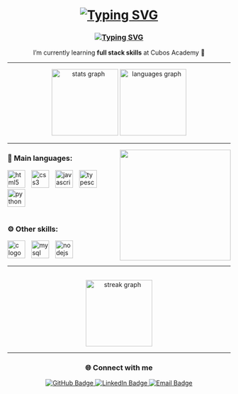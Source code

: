 <h1 align="center">
  <a href="https://git.io/typing-svg">
    <img src="https://readme-typing-svg.demolab.com?font=JetBrains+Mono&size=25&pause=1000&color=F711E2&background=FFFFFF00&center=true&vCenter=true&width=435&lines=igorRamonDev" alt="Typing SVG" />
  </a>
</h1>

<h3 align="center">
  <a href="https://git.io/typing-svg">
    <img src="https://readme-typing-svg.demolab.com?font=JetBrains+Mono&size=25&pause=1000&color=F711E2&background=FFFFFF00&center=true&vCenter=true&width=435&lines=Back-+End+Developer" alt="Typing SVG" />
  </a>
</h3>

<p align="center">I’m currently learning <strong>full stack skills</strong> at Cubos Academy 🚀</p>

---

<div align="center">
  <img src="https://github-readme-stats.vercel.app/api?username=igorramondev&hide_title=false&hide_rank=false&show_icons=true&include_all_commits=true&count_private=true&disable_animations=false&theme=monokai&locale=en&hide_border=false" height="150" alt="stats graph"/>
  <img src="https://github-readme-stats.vercel.app/api/top-langs?username=igorramondev&locale=en&hide_title=false&layout=compact&card_width=320&langs_count=5&theme=monokai&hide_border=false" height="150" alt="languages graph"/>
</div>

---

<img align="right" height="250" src="https://i.giphy.com/media/v1.Y2lkPTc5MGI3NjExZG1sMm1kNHVvcWV1MDB0dnlnMXdjYjR4ZDZxZ2lzanlkZTh1Mnp5cCZlcD12MV9pbnRlcm5hbF9naWZfYnlfaWQmY3Q9Zw/JqmupuTVZYaQX5s094/giphy.gif"/>

<h3>🧠 Main languages:</h3>

<div align="left">
  <img src="https://cdn.jsdelivr.net/gh/devicons/devicon/icons/html5/html5-original.svg" height="40" alt="html5 logo" style="display:inline-block;margin-right:10px;"/>
  <img src="https://cdn.jsdelivr.net/gh/devicons/devicon/icons/css3/css3-original.svg" height="40" alt="css3 logo" style="display:inline-block;margin-right:10px;"/>
  <img src="https://cdn.jsdelivr.net/gh/devicons/devicon/icons/javascript/javascript-original.svg" height="40" alt="javascript logo" style="display:inline-block;margin-right:10px;"/>
  <img src="https://cdn.jsdelivr.net/gh/devicons/devicon/icons/typescript/typescript-original.svg" height="40" alt="typescript logo" style="display:inline-block;margin-right:10px;"/>
  <img src="https://cdn.jsdelivr.net/gh/devicons/devicon/icons/python/python-original.svg" height="40" alt="python logo" style="display:inline-block;margin-right:10px;"/>
</div>

<br>

<h3>⚙️ Other skills:</h3>

<div align="left">
  <img src="https://cdn.jsdelivr.net/gh/devicons/devicon/icons/c/c-original.svg" height="40" alt="c logo" style="display:inline-block;margin-right:10px;"/>
  <img src="https://cdn.jsdelivr.net/gh/devicons/devicon/icons/mysql/mysql-original.svg" height="40" alt="mysql logo" style="display:inline-block;margin-right:10px;"/>
  <img src="https://cdn.jsdelivr.net/gh/devicons/devicon/icons/nodejs/nodejs-original.svg" height="40" alt="nodejs logo" style="display:inline-block;margin-right:10px;"/>
</div>

---

<br clear="both">

<div align="center">
  <img src="https://github-readme-streak-stats.herokuapp.com/?user=igorramondev&theme=monokai" height="150" alt="streak graph"/>
</div>

---

<h3 align="center">🌐 Connect with me</h3>

<div align="center">
  <a href="https://github.com/igorramondev" target="_blank">
    <img src="https://img.shields.io/badge/GitHub-100000?style=for-the-badge&logo=github&logoColor=white" alt="GitHub Badge"/>
  </a>
  <a href="https://www.linkedin.com/in/igorramondev" target="_blank">
    <img src="https://img.shields.io/badge/LinkedIn-0077B5?style=for-the-badge&logo=linkedin&logoColor=white" alt="LinkedIn Badge"/>
  </a>
  <a href="mailto:contato@igorramondev.com.br" target="_blank">
    <img src="https://img.shields.io/badge/Email-D14836?style=for-the-badge&logo=maildotru&logoColor=white" alt="Email Badge"/>
  </a>
</div>
